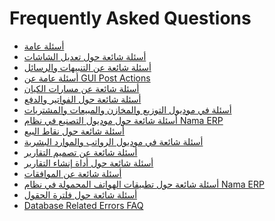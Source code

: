 <div class="ignore-in-full-text-search">

# Frequently Asked Questions
  - [أسئلة عامة](/faq/general-faq.md)
  - [أسئلة شائعة حول تعديل الشاشات](/faq/screen-modifier-faq.md)
  - [أسئلة شائعة عن التنبيهات والرسائل](/faq/notification-fq.md)
  - [أسئلة عامة عن GUI Post Actions](/faq/gui-post-actions-faq.md)
  - [أسئلة شائعة عن مسارات الكيان](/faq/entity-flow-faq.md)
  - [أسئلة شائعة حول الفواتير والدفع](/faq/invoices-faq.md)
  - [أسئلة في موديول التوزيع والمخازن والمبيعات والمشتريات](/faq/supply-chain-faq.md)
  - [أسئلة شائعة حول موديول التصنيع في نظام Nama ERP](/faq/manufacturing-faq.md)
  - [أسئلة شائعة حول نقاط البيع](/faq/pos-faq.md)
  - [أسئلة شائعة في موديول الرواتب والموارد البشرية](/faq/human-resources-faq.md)
  - [أسئلة شائعة عن تصميم التقارير](/faq/report-faq.md)
  - [أسئلة شائعة حول أداة إنشاء التقارير](/faq/report-wizard-faq.md)
  - [أسئلة شائعة عن الموافقات](/faq/approvals-faq.md)
  - [أسئلة شائعة حول تطبيقات الهواتف المحمولة في نظام Nama ERP](/faq/mobile-apps-faq.md)
  - [أسئلة شائعة حول فلترة الحقول](/faq/field-filter-faq.md)
  - [Database Related Errors FAQ](/faq/database-error-related-faq.md)

</div>
